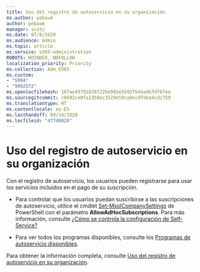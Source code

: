 ```yaml
---
title: Uso del registro de autoservicio en su organización
ms.author: pebaum
author: pebaum
manager: scotv
ms.date: 07/8/2020
ms.audience: Admin
ms.topic: article
ms.service: o365-administration
ROBOTS: NOINDEX, NOFOLLOW
localization_priority: Priority
ms.collection: Adm_O365
ms.custom:
- "5994"
- "9002572"
ms.openlocfilehash: 167ae49701828f228e991e5b92fb44adbfd76fee
ms.sourcegitcommit: c6692ce0fa1358ec3529e59ca0ecdfdea4cdc759
ms.translationtype: HT
ms.contentlocale: es-ES
ms.lasthandoff: 09/14/2020
ms.locfileid: "47749020"
---
```

# <a name="using-self-service-sign-up-in-your-organization"></a>Uso del registro de autoservicio en su organización

Con el registro de autoservicio, los usuarios pueden registrarse para usar los servicios incluidos en el pago de su suscripción.

- Para controlar que los usuarios puedan suscribirse a las suscripciones de autoservicio, utilice el cmdlet [Set-MsolCompanySettings](https://docs.microsoft.com/powershell/module/msonline/set-msolcompanysettings?view=azureadps-1.0) de PowerShell con el parámetro **AllowAdHocSubscriptions**. Para más información, consulte [¿Cómo se controla la configuración de Self-Service?](https://docs.microsoft.com/microsoft-365/commerce/subscriptions/self-service-purchase-faq?view=o365-worldwide)

- Para ver todos los programas disponibles, consulte los [Programas de autoservicio disponibles](https://docs.microsoft.com/microsoft-365/admin/misc/self-service-sign-up?view=o365-worldwide#available-self-service-programs).

Para obtener la información completa, consulte [Uso del registro de autoservicio en su organización](https://docs.microsoft.com/microsoft-365/admin/misc/self-service-sign-up?view=o365-worldwide).